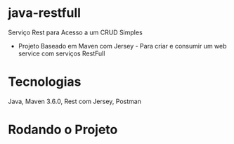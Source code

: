# java-restfull
Serviço Rest para Acesso a um CRUD Simples

- Projeto Baseado em Maven com Jersey - Para criar e consumir um web service 
com serviços RestFull

# Tecnologias
Java, Maven 3.6.0, Rest com Jersey, Postman

# Rodando o Projeto


